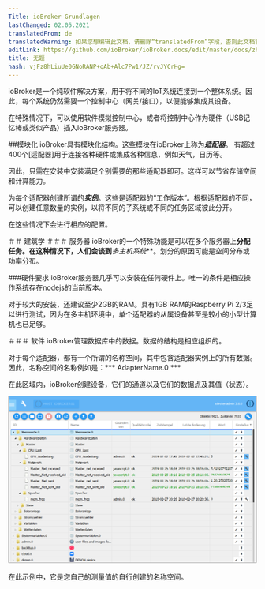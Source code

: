 ```yaml
---
Title: ioBroker Grundlagen
lastChanged: 02.05.2021
translatedFrom: de
translatedWarning: 如果您想编辑此文档，请删除“translatedFrom”字段，否则此文档将再次自动翻译
editLink: https://github.com/ioBroker/ioBroker.docs/edit/master/docs/zh-cn/basics/README.md
title: 无题
hash: vjFz8hLiuUe0GNoRANP+qAb+Alc7Pw1/JZ/rvJYCrHg=
---
```

ioBroker是一个纯软件解决方案，用于将不同的IoT系统连接到一个整体系统。因此，每个系统仍然需要一个控制中心（网关/接口），以便能够集成其设备。

在特殊情况下，可以使用软件模拟控制中心，或者将控制中心作为硬件（USB记忆棒或类似产品）插入ioBroker服务器。

##模块化
ioBroker具有模块化结构。这些模块在ioBroker上称为***适配器***。
有超过400个[适配器]用于连接各种硬件或集成各种信息，例如天气，日历等。

因此，只需在安装中安装满足个别需要的那些适配器即可。这样可以节省存储空间和计算能力。

为每个适配器创建所谓的***实例***。这些是适配器的“工作版本”。根据适配器的不同，可以创建任意数量的实例，以将不同的子系统或不同的任务区域彼此分开。

在这些情况下会进行相应的配置。

＃＃ 建筑学
＃＃＃ 服务器
ioBroker的一个特殊功能是可以在多个服务器上**分配任务。在这种情况下，人们会谈到***多主机系统***。划分的原因可能是空间分布或功率分布。

###硬件要求
ioBroker服务器几乎可以安装在任何硬件上。唯一的条件是相应操作系统存在[nodejs]的当前版本。

对于较大的安装，还建议至少2GB的RAM。具有1GB RAM的Raspberry Pi 2/3足以进行测试，因为在多主机环境中，单个适配器的从属设备甚至是较小的小型计算机也已足够。

＃＃＃ 软件
ioBroker管理数据库中的数据。数据的结构是相应组织的。

对于每个适配器，都有一个所谓的名称空间，其中包含适配器实例上的所有数据。因此，名称空间的名称例如是：*** AdapterName.0 ***

在此区域内，ioBroker创建设备，它们的通道以及它们的数据点及其值（状态）。

![对象结构](../../de/basics/../admin/media/ADMIN_Objekte_status_tree.png)

在此示例中，它是您自己的测量值的自行创建的名称空间。

[Adapter]: http://download.iobroker.net/list.html

[nodejs]: https://nodejs.org